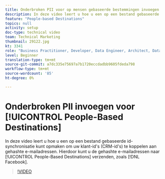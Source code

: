```yaml
---
title: Onderbroken PII voor op mensen gebaseerde bestemmingen invoegen
description: In deze video leert u hoe u een op een bestand gebaseerde id-synchronisatie kunt opmaken om uw klant-id's (CRM-id's) te koppelen aan gehashte e-mailadressen.
feature: "People-based Destinations"
topics: null
activity: setup
doc-type: technical video
team: Technical Marketing
thumbnail: 29122.jpg
kt: 3341
role: "Business Practitioner, Developer, Data Engineer, Architect, Data Architect, Administrator, Leader"
level: Beginner
translation-type: tm+mt
source-git-commit: a7dc335e75697a7b1720eccdadbb9605fdeda798
workflow-type: tm+mt
source-wordcount: '85'
ht-degree: 0%

---
```



# Onderbroken PII invoegen voor [!UICONTROL People-Based Destinations]

In deze video leert u hoe u een op een bestand gebaseerde id-synchronisatie kunt opmaken om uw klant-id&#39;s (CRM-id&#39;s) te koppelen aan gehashte e-mailadressen. Hierdoor kunt u de gehashte e-mailadressen naar [!UICONTROL People-Based Destinations] verzenden, zoals [!DNL Facebook].

>[!VIDEO](https://video.tv.adobe.com/v/29122/?quality=12)
